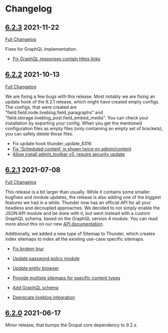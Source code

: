 # Changelog

## [6.2.3](https://github.com/thunder/thunder-distribution/tree/6.2.3) 2021-11-22

[Full Changelog](https://github.com/thunder/thunder-distribution/compare/6.2.2...6.2.3)

Fixes for GraphQL implementation.

- [Fix GraphQL responses contain https links](https://www.drupal.org/node/3250583)

## [6.2.2](https://github.com/thunder/thunder-distribution/tree/6.2.2) 2021-10-13

[Full Changelog](https://github.com/thunder/thunder-distribution/compare/6.2.1...6.2.2)

We are fixing a few bugs with this release. Most notably we are fixing an update hook of the 6.2.1 release, which might
have created empty configs. The configs, that were created are "field.field.node.liveblog.field_paragraphs" and
"field.storage.liveblog_post.field_embed_media". You can check your installation by exporting your config. When you get
the mentioned configuration files as empty files (only containing an empty set of brackets), you can safely delete those
files.

- Fix update hook thunder_update_8316
- [Fix 'Scheduled content' is shown twice on admin/content](https://www.drupal.org/node/3224286)
- [Allow install admin_toolbar v3, require security update](https://www.drupal.org/node/3229926)

## [6.2.1](https://github.com/thunder/thunder-distribution/tree/6.2.1) 2021-07-08

[Full Changelog](https://github.com/thunder/thunder-distribution/compare/6.2.0...6.2.1)

This release is a bit larger than usually. While it contains some smaller bugfixes and module updates, the release is
also adding one of the biggest features we had in a while. Thunder now has an official API for all your headless and
decoupled approaches. We decided to not simply enable the JSON:API module and be done with it, but went instead with a
custom GraphQL schema, based on the GraphQL version 4 module. You can read more about this on our
new [API documentation](https://thunder.github.io/developer-guide/headless.html).

Additionally, we added a new type of Sitemap to Thunder, which creates index sitemaps to index all the existing use-case
specific sitemaps.

- [Fix broken tour](https://www.drupal.org/node/3219546)

- [Update password policy module](https://www.drupal.org/node/3222188)
- [Update entity browser](https://www.drupal.org/node/3222146)

- [Provide multiple sitemaps for specific content types](https://www.drupal.org/node/3222332)
- [Add GraphQL schema](https://www.drupal.org/node/3220096)

- [Deprecate liveblog integration](https://www.drupal.org/node/3220009)

## [6.2.0](https://github.com/thunder/thunder-distribution/tree/6.2.0) 2021-06-17

Minor release, that bumps the Drupal core dependency to 9.2.x.
